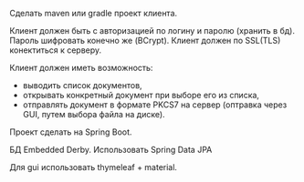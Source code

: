 Сделать maven или gradle проект клиента.

Клиент должен быть с авторизацией по логину и паролю (хранить в бд). Пароль шифровать конечно же (BCrypt).
Клиент должен по SSL(TLS) конектиться к серверу.

Клиент должен иметь возможность:
- выводить список документов,
- открывать конкретный документ при выборе его из списка,
- отправлять документ в формате PKCS7 на сервер (оптравка через GUI, путем выбора файла на диске).

Проект сделать на Spring Boot.

БД Embedded Derby. Использовать Spring Data JPA

Для gui использовать thymeleaf + material.
